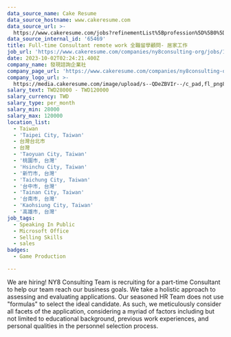 ```yaml
---
data_source_name: Cake Resume
data_source_hostname: www.cakeresume.com
data_source_url: >-
  https://www.cakeresume.com/jobs?refinementList%5Bprofession%5D%5B0%5D=game-production&range%5Bsalary_range%5D%5Bmin%5D=100000
data_source_internal_id: '65469'
title: Full-time Consultant remote work 全職留學顧問- 居家工作
job_url: 'https://www.cakeresume.com/companies/ny8consulting-org/jobs/1833f0'
date: 2023-10-02T02:24:21.400Z
company_name: 發現諮詢企業社
company_page_url: 'https://www.cakeresume.com/companies/ny8consulting-org'
company_logo_url: >-
  https://media.cakeresume.com/image/upload/s--QDeZBVIr--/c_pad,fl_png8,h_200,w_200/v1695374999/mh6ikkrsbufddttafnuk.png
salary_text: TWD28000 - TWD120000
salary_currency: TWD
salary_type: per_month
salary_min: 28000
salary_max: 120000
location_list:
  - Taiwan
  - 'Taipei City, Taiwan'
  - 台灣台北市
  - 台灣
  - 'Taoyuan City, Taiwan'
  - '桃園市, 台灣'
  - 'Hsinchu City, Taiwan'
  - '新竹市, 台灣'
  - 'Taichung City, Taiwan'
  - '台中市, 台灣'
  - 'Tainan City, Taiwan'
  - '台南市, 台灣'
  - 'Kaohsiung City, Taiwan'
  - '高雄市, 台灣'
job_tags:
  - Speaking In Public
  - Microsoft Office
  - Selling Skills
  - sales
badges:
  - Game Production

---
```


We are hiring! NY8 Consulting Team is recruiting for a part-time Consultant to help our team reach our business goals. We take a holistic approach to assessing and evaluating applications. Our seasoned HR Team does not use "formulas" to select the ideal candidate. As such, we meticulously consider all facets of the application, considering a myriad of factors including but not limited to educational background, previous work experiences, and personal qualities in the personnel selection process.